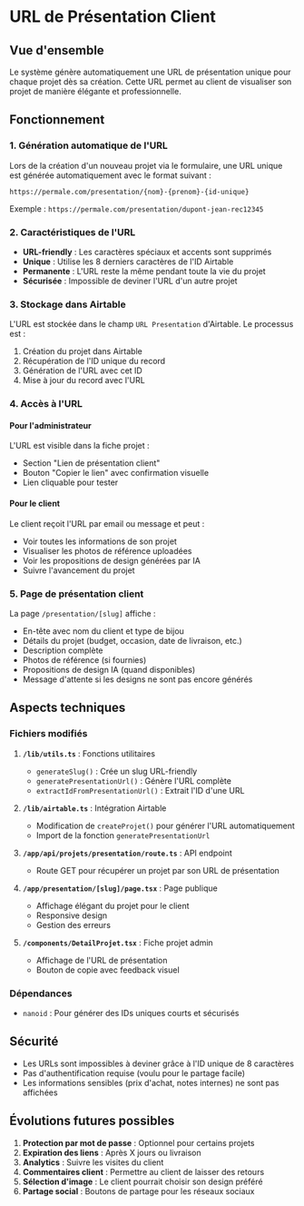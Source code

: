 # URL de Présentation Client

## Vue d'ensemble

Le système génère automatiquement une URL de présentation unique pour chaque projet dès sa création. Cette URL permet au client de visualiser son projet de manière élégante et professionnelle.

## Fonctionnement

### 1. Génération automatique de l'URL

Lors de la création d'un nouveau projet via le formulaire, une URL unique est générée automatiquement avec le format suivant :
```
https://permale.com/presentation/{nom}-{prenom}-{id-unique}
```

Exemple : `https://permale.com/presentation/dupont-jean-rec12345`

### 2. Caractéristiques de l'URL

- **URL-friendly** : Les caractères spéciaux et accents sont supprimés
- **Unique** : Utilise les 8 derniers caractères de l'ID Airtable
- **Permanente** : L'URL reste la même pendant toute la vie du projet
- **Sécurisée** : Impossible de deviner l'URL d'un autre projet

### 3. Stockage dans Airtable

L'URL est stockée dans le champ `URL Presentation` d'Airtable. Le processus est :
1. Création du projet dans Airtable
2. Récupération de l'ID unique du record
3. Génération de l'URL avec cet ID
4. Mise à jour du record avec l'URL

### 4. Accès à l'URL

#### Pour l'administrateur
L'URL est visible dans la fiche projet :
- Section "Lien de présentation client"
- Bouton "Copier le lien" avec confirmation visuelle
- Lien cliquable pour tester

#### Pour le client
Le client reçoit l'URL par email ou message et peut :
- Voir toutes les informations de son projet
- Visualiser les photos de référence uploadées
- Voir les propositions de design générées par IA
- Suivre l'avancement du projet

### 5. Page de présentation client

La page `/presentation/[slug]` affiche :
- En-tête avec nom du client et type de bijou
- Détails du projet (budget, occasion, date de livraison, etc.)
- Description complète
- Photos de référence (si fournies)
- Propositions de design IA (quand disponibles)
- Message d'attente si les designs ne sont pas encore générés

## Aspects techniques

### Fichiers modifiés

1. **`/lib/utils.ts`** : Fonctions utilitaires
   - `generateSlug()` : Crée un slug URL-friendly
   - `generatePresentationUrl()` : Génère l'URL complète
   - `extractIdFromPresentationUrl()` : Extrait l'ID d'une URL

2. **`/lib/airtable.ts`** : Intégration Airtable
   - Modification de `createProjet()` pour générer l'URL automatiquement
   - Import de la fonction `generatePresentationUrl`

3. **`/app/api/projets/presentation/route.ts`** : API endpoint
   - Route GET pour récupérer un projet par son URL de présentation

4. **`/app/presentation/[slug]/page.tsx`** : Page publique
   - Affichage élégant du projet pour le client
   - Responsive design
   - Gestion des erreurs

5. **`/components/DetailProjet.tsx`** : Fiche projet admin
   - Affichage de l'URL de présentation
   - Bouton de copie avec feedback visuel

### Dépendances

- `nanoid` : Pour générer des IDs uniques courts et sécurisés

## Sécurité

- Les URLs sont impossibles à deviner grâce à l'ID unique de 8 caractères
- Pas d'authentification requise (voulu pour le partage facile)
- Les informations sensibles (prix d'achat, notes internes) ne sont pas affichées

## Évolutions futures possibles

1. **Protection par mot de passe** : Optionnel pour certains projets
2. **Expiration des liens** : Après X jours ou livraison
3. **Analytics** : Suivre les visites du client
4. **Commentaires client** : Permettre au client de laisser des retours
5. **Sélection d'image** : Le client pourrait choisir son design préféré
6. **Partage social** : Boutons de partage pour les réseaux sociaux